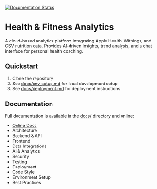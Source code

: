 [![Documentation Status](https://img.shields.io/badge/docs-online-brightgreen)](https://<your-github-username>.github.io/<your-repo-name>/)

# Health & Fitness Analytics

A cloud-based analytics platform integrating Apple Health, Withings, and CSV nutrition data. Provides AI-driven insights, trend analysis, and a chat interface for personal health coaching.

## Quickstart

1. Clone the repository
2. See [docs/env_setup.md](docs/env_setup.md) for local development setup
3. See [docs/deployment.md](docs/deployment.md) for deployment instructions

## Documentation

Full documentation is available in the [docs/](docs/) directory and online:
- [Online Docs](https://<your-github-username>.github.io/<your-repo-name>/)
- Architecture
- Backend & API
- Frontend
- Data Integrations
- AI & Analytics
- Security
- Testing
- Deployment
- Code Style
- Environment Setup
- Best Practices 